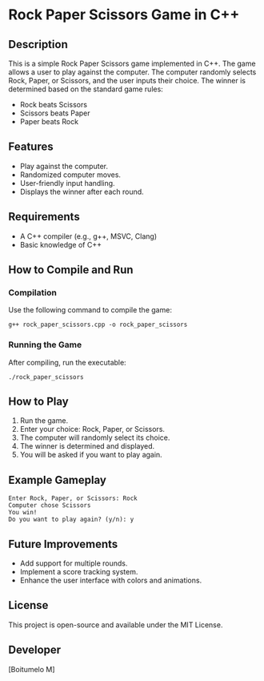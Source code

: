 # Rock Paper Scissors Game in C++

## Description
This is a simple Rock Paper Scissors game implemented in C++. The game allows a user to play against the computer. The computer randomly selects Rock, Paper, or Scissors, and the user inputs their choice. The winner is determined based on the standard game rules:

- Rock beats Scissors
- Scissors beats Paper
- Paper beats Rock

## Features
- Play against the computer.
- Randomized computer moves.
- User-friendly input handling.
- Displays the winner after each round.

## Requirements
- A C++ compiler (e.g., g++, MSVC, Clang)
- Basic knowledge of C++

## How to Compile and Run
### Compilation
Use the following command to compile the game:
```
g++ rock_paper_scissors.cpp -o rock_paper_scissors
```

### Running the Game
After compiling, run the executable:
```
./rock_paper_scissors
```

## How to Play
1. Run the game.
2. Enter your choice: Rock, Paper, or Scissors.
3. The computer will randomly select its choice.
4. The winner is determined and displayed.
5. You will be asked if you want to play again.

## Example Gameplay
```
Enter Rock, Paper, or Scissors: Rock
Computer chose Scissors
You win!
Do you want to play again? (y/n): y
```

## Future Improvements
- Add support for multiple rounds.
- Implement a score tracking system.
- Enhance the user interface with colors and animations.

## License
This project is open-source and available under the MIT License.

## Developer
[Boitumelo M]

